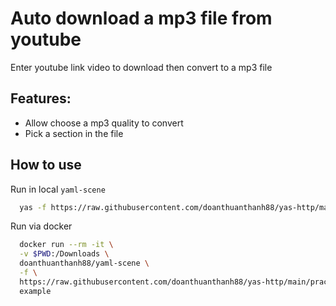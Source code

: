 # Auto download a mp3 file from youtube
Enter youtube link video to download then convert to a mp3 file

## Features:
- Allow choose a mp3 quality to convert
- Pick a section in the file  

## How to use

Run in local `yaml-scene`
```sh
  yas -f https://raw.githubusercontent.com/doanthuanthanh88/yas-http/main/practice/youtube_audio/download_youtube example
```

Run via docker
```sh
  docker run --rm -it \
  -v $PWD:/Downloads \
  doanthuanthanh88/yaml-scene \
  -f \
  https://raw.githubusercontent.com/doanthuanthanh88/yas-http/main/practice/youtube_audio/download_youtube \
  example
```